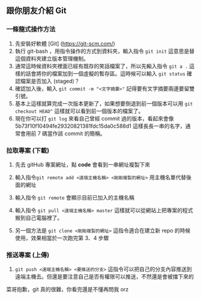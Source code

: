 ## 跟你朋友介紹 Git

### 一條龍式操作方法
1. 先安裝好軟體 [Git] (https://git-scm.com/)
2. 執行 git-bash ，用指令操作的方式到資料夾，輸入指令 `git init` 這意思是替這個資料夾建立版本管理機制。
3. 通常這時候資料夾裡面已經有既存的笑話檔案了，所以先輸入指令 `git a .` 這樣的話會將你的檔案加到一個虛擬的暫存區。這時候可以輸入 `git status` 確認檔案是否加入 (staged)？
4. 確認加入後，輸入 `git commit -m "<文字摘要>"` 記得要有文字摘要兩邊要留雙引號。
5. 基本上這樣就算完成一次版本更新了，如果想要倒退到前一個版本可以用 `git checkout HEAD^` 這樣就可以看到前一個版本的檔案了。
6. 現在你可以打 `git log` 來看自己曾經 commit 過的版本，看起來會像 5b73f10f10494fe29320821381fdc15da0c588d1 這樣長長一串的名字，通常會用前 7 碼當作該 commit 的簡稱。

### 拉取專案 (下載)
1. 先去 gitHub 專案網址，點 **code** 會看到一串網址複製下來
2. 輸入指令`git remote add <遠端主機名稱> <剛剛複製的網址>` 用主機名單代替後面的網址
3. 輸入指令 `git remote` 會顯示目前已加入的主機名稱
4. 輸入指令 `git pull <遠端主機名稱> master` 這樣就可以從網站上把專案的程式搬到自己電腦裡了。

5. 另一個方法是 `git clone <剛剛複製的網址>` 這指令適合在建立新 repo 的時候使用，效果相當於一次跑完第 3、4 步驟

### 推送專案 (上傳)
1. `git push <遠端主機名稱> <要推送的分支>` 這指令可以把自己的分支內容推送到遠端主機去。但還是要注意自己是否有權限可以推送，不然還是會被擋下來的

菜哥抱歉，git 真的很難，你看完還是不懂再問我 orz